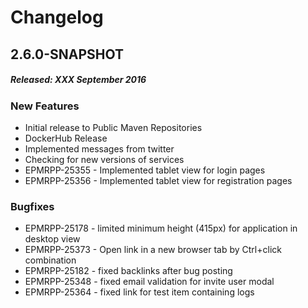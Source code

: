 # Changelog

## 2.6.0-SNAPSHOT
##### Released: XXX September 2016

### New Features

* Initial release to Public Maven Repositories
* DockerHub Release
* Implemented messages from twitter
* Checking for new versions of services
* EPMRPP-25355 - Implemented tablet view for login pages
* EPMRPP-25356 - Implemented tablet view for registration pages

### Bugfixes

* EPMRPP-25178 - limited minimum height (415px) for application in desktop view
* EPMRPP-25373 - Open link in a new browser tab by Ctrl+click combination
* EPMRPP-25182 - fixed backlinks after bug posting
* EPMRPP-25348 - fixed email validation for invite user modal
* EPMRPP-25364 - fixed link for test item containing logs
